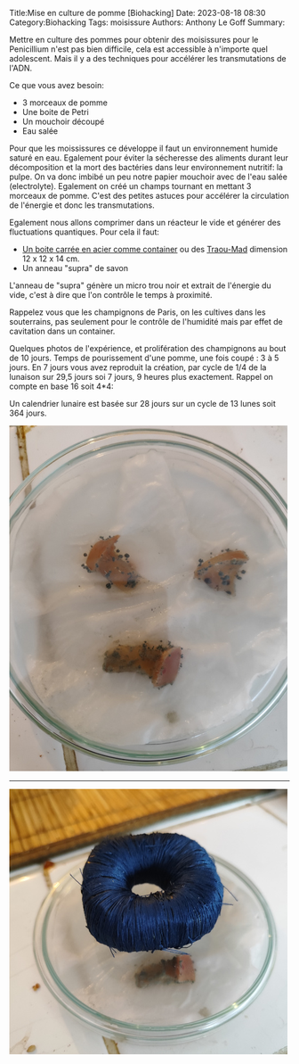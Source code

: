 Title:Mise en culture de pomme [Biohacking]
Date: 2023-08-18 08:30
Category:Biohacking
Tags: moisissure
Authors: Anthony Le Goff
Summary:

Mettre en culture des pommes pour obtenir des moisissures pour le Penicillium n'est pas bien difficile, cela est accessible à n'importe quel adolescent. Mais il y a des techniques pour accélérer les transmutations de l'ADN.

Ce que vous avez besoin:

* 3 morceaux de pomme
* Une boite de Petri
* Un mouchoir découpé
* Eau salée

Pour que les moississures ce développe il faut un environnement humide saturé en eau. Egalement pour éviter la sécheresse des aliments durant leur décomposition et la mort des bactéries dans leur environnement nutritif: la pulpe. On va donc imbibé un peu notre papier mouchoir avec de l'eau salée (electrolyte). Egalement on créé un champs tournant en mettant 3 morceaux de pomme. C'est des petites astuces pour accélérer la circulation de l'énergie et donc les transmutations.

Egalement nous allons comprimer dans un réacteur le vide et générer des fluctuations quantiques. Pour cela il faut:

* [Un boite carrée en acier comme container](https://www.amazon.fr/Blockh%C3%BCtte-Inoxydable-qualit%C3%A9-sup%C3%A9rieure-argent%C3%A9/dp/B07SR49JCG/ref=d_pd_day0_sccl_3_1/258-6891583-0590645?pd_rd_w=5PxFR&content-id=amzn1.sym.cc48ab04-3796-4439-b087-8d6b2a0f04cc&pf_rd_p=cc48ab04-3796-4439-b087-8d6b2a0f04cc&pf_rd_r=M5T9M626Q0G4FKYVDJ71&pd_rd_wg=9GpKT&pd_rd_r=6ce77646-5e51-4f27-9cbf-f1a667204c9e&pd_rd_i=B07SR49JCG&th=1) ou des [Traou-Mad](https://www.biscuiterie-loc-maria.fr/fr/traou-mad/140-coffret-fer-plumier-12-palets-de-pont-aven-3106130001171.html) dimension 12 x 12 x 14 cm.
* Un anneau "supra" de savon

L'anneau de "supra" génère un micro trou noir et extrait de l'énergie du vide, c'est à dire que l'on contrôle le temps à proximité.

Rappelez vous que les champignons de Paris, on les cultives dans les souterrains, pas seulement pour le contrôle de l'humidité mais par effet de cavitation dans un container.

Quelques photos de l'expérience, et prolifération des champignons au bout de 10 jours. Temps de pourissement d'une pomme, une fois coupé : 3 à 5 jours. En 7 jours vous avez reproduit la création, par cycle de 1/4 de la lunaison sur 29,5 jours soi 7 jours, 9 heures plus exactement. Rappel on compte en base 16 soit 4*4: 

Un calendrier lunaire est basée sur 28 jours sur un cycle de 13 lunes soit 364 jours.

![petri1](images/petri1.jpg)

---

![petri2](images/petri2.jpg)

